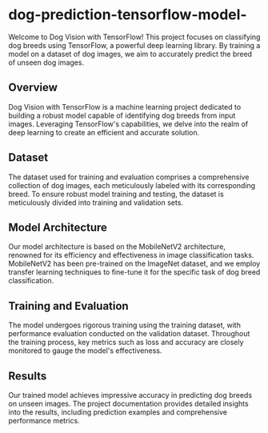 # dog-prediction-tensorflow-model-

Welcome to Dog Vision with TensorFlow! This project focuses on classifying dog breeds using TensorFlow, a powerful deep learning library. By training a model on a dataset of dog images, we aim to accurately predict the breed of unseen dog images.

## Overview

Dog Vision with TensorFlow is a machine learning project dedicated to building a robust model capable of identifying dog breeds from input images. Leveraging TensorFlow's capabilities, we delve into the realm of deep learning to create an efficient and accurate solution.

## Dataset

The dataset used for training and evaluation comprises a comprehensive collection of dog images, each meticulously labeled with its corresponding breed. To ensure robust model training and testing, the dataset is meticulously divided into training and validation sets.

## Model Architecture

Our model architecture is based on the MobileNetV2 architecture, renowned for its efficiency and effectiveness in image classification tasks. MobileNetV2 has been pre-trained on the ImageNet dataset, and we employ transfer learning techniques to fine-tune it for the specific task of dog breed classification.

## Training and Evaluation

The model undergoes rigorous training using the training dataset, with performance evaluation conducted on the validation dataset. Throughout the training process, key metrics such as loss and accuracy are closely monitored to gauge the model's effectiveness.

## Results

Our trained model achieves impressive accuracy in predicting dog breeds on unseen images. The project documentation provides detailed insights into the results, including prediction examples and comprehensive performance metrics.


